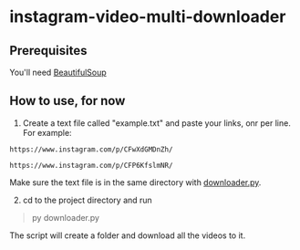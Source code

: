 # instagram-video-multi-downloader

## Prerequisites
You'll need [BeautifulSoup](https://www.crummy.com/software/BeautifulSoup/bs4/doc/#installing-beautiful-soup)

## How to use, for now

1. Create a text file called "example.txt" and paste your links, onr per line. For example:
```
https://www.instagram.com/p/CFwXdGMDnZh/

https://www.instagram.com/p/CFP6KfslmNR/
```

Make sure the text file is in the same directory with [downloader.py](https://github.com/nitaicaro/instagram-video-multi-downloader/blob/master/downloader.py).

2. cd to the project directory and run 
>py downloader.py

The script will create a folder and download all the videos to it.
